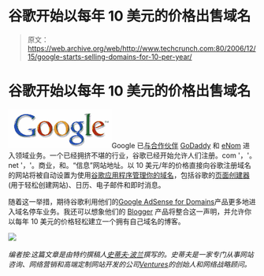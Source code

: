 # 谷歌开始以每年 10 美元的价格出售域名 

> 原文：<https://web.archive.org/web/http://www.techcrunch.com:80/2006/12/15/google-starts-selling-domains-for-10-per-year/>

# 谷歌开始以每年 10 美元的价格出售域名

[![](img/d9cbb249ebf701e8ea350b25e175b8f8.png)](https://web.archive.org/web/20220926124639/http://www.google.com/)Google 已[与合作伙伴](https://web.archive.org/web/20220926124639/http://biz.yahoo.com/ap/061215/google_domains.html) [GoDaddy](https://web.archive.org/web/20220926124639/http://www.godaddy.com/) 和 [eNom](https://web.archive.org/web/20220926124639/http://www.enom.com/) 进入领域业务。一个已经拥挤不堪的行业，谷歌已经开始允许人们注册。com '，'。net '，'。商业，和。“信息”网站地址。以 10 美元/年的价格直接向谷歌注册域名的网站将被自动设置为使用[谷歌应用程序管理你的域名](https://web.archive.org/web/20220926124639/http://www.beta.techcrunch.com/2006/08/27/google-makes-its-move-office-20/)，包括谷歌的[页面创建器](https://web.archive.org/web/20220926124639/http://www.beta.techcrunch.com/2006/02/22/google-pages-released/)(用于轻松创建网站)、日历、电子邮件和即时消息。

随着这一举措，期待谷歌利用他们的[Google AdSense for Domains](https://web.archive.org/web/20220926124639/http://www.google.com/domainpark/)产品更多地进入域名停车业务。我还可以想象他们的 [Blogger](https://web.archive.org/web/20220926124639/http://www.beta.techcrunch.com/2006/08/14/bloggercom-unveils-new-beta-version/) 产品将整合这一声明，并允许你以每年 10 美元的价格轻松建立一个拥有自己域名的博客。

[![](img/598277e3741bfe47e671b8fcfd3c1163.png)](https://web.archive.org/web/20220926124639/https://www.google.com/a/)

*编者按:这篇文章是由特约撰稿人[史蒂夫·波兰](https://web.archive.org/web/20220926124639/http://www.mybloglog.com/buzz/members/vestedventures/)撰写的。史蒂夫是一家专门从事网站咨询、网络营销和高端定制网站开发的公司[Ventures](https://web.archive.org/web/20220926124639/http://www.vestedventures.com/)的创始人和网络战略顾问。*